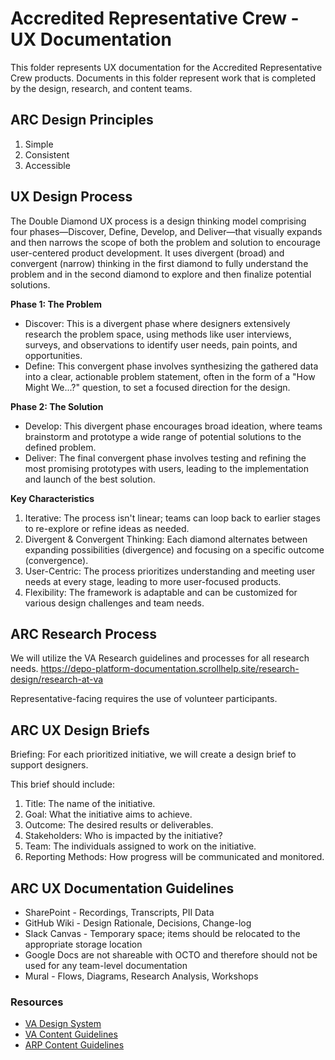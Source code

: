 # Accredited Representative Crew - UX Documentation

This folder represents UX documentation for the Accredited Representative Crew products. Documents in this folder represent work that is completed by the design, research, and content teams.


## ARC Design Principles
1. Simple
2. Consistent
3. Accessible

## UX Design Process
The Double Diamond UX process is a design thinking model comprising four phases—Discover, Define, Develop, and Deliver—that visually expands and then narrows the scope of both the problem and solution to encourage user-centered product development. It uses divergent (broad) and convergent (narrow) thinking in the first diamond to fully understand the problem and in the second diamond to explore and then finalize potential solutions. 
 
**Phase 1: The Problem**
* Discover: This is a divergent phase where designers extensively research the problem space, using methods like user interviews, surveys, and observations to identify user needs, pain points, and opportunities. 
* Define: This convergent phase involves synthesizing the gathered data into a clear, actionable problem statement, often in the form of a "How Might We...?" question, to set a focused direction for the design. 

**Phase 2: The Solution**
* Develop: This divergent phase encourages broad ideation, where teams brainstorm and prototype a wide range of potential solutions to the defined problem. 
* Deliver: The final convergent phase involves testing and refining the most promising prototypes with users, leading to the implementation and launch of the best solution. 

**Key Characteristics**
1. Iterative: The process isn't linear; teams can loop back to earlier stages to re-explore or refine ideas as needed. 
1. Divergent & Convergent Thinking: Each diamond alternates between expanding possibilities (divergence) and focusing on a specific outcome (convergence). 
1. User-Centric: The process prioritizes understanding and meeting user needs at every stage, leading to more user-focused products. 
1. Flexibility: The framework is adaptable and can be customized for various design challenges and team needs. 

## ARC Research Process
We will utilize the VA Research guidelines and processes for all research needs.
https://depo-platform-documentation.scrollhelp.site/research-design/research-at-va

Representative-facing requires the use of volunteer participants.

## ARC UX Design Briefs
Briefing: For each prioritized initiative, we will create a design brief to support designers. 

This brief should include:
1. Title: The name of the initiative.
1. Goal: What the initiative aims to achieve.
1. Outcome: The desired results or deliverables.
1. Stakeholders: Who is impacted by the initiative?
1. Team: The individuals assigned to work on the initiative.
1. Reporting Methods: How progress will be communicated and monitored.

## ARC UX Documentation Guidelines
* SharePoint - Recordings, Transcripts, PII Data
* GitHub Wiki - Design Rationale, Decisions, Change-log
* Slack Canvas - Temporary space; items should be relocated to the appropriate storage location
* Google Docs are not shareable with OCTO and therefore should not be used for any team-level documentation
* Mural - Flows, Diagrams, Research Analysis, Workshops

### Resources
* [VA Design System](https://design.va.gov/components/)
* [VA Content Guidelines](https://design.va.gov/content-style-guide/)
* [ARP Content Guidelines](URL)
